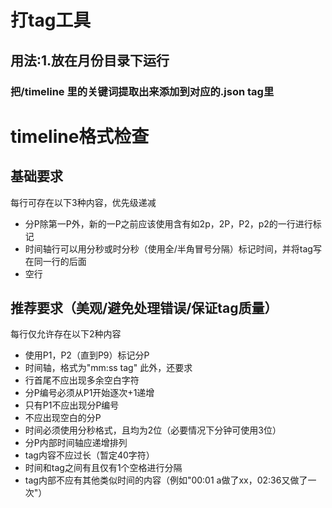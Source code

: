 # 打tag工具

## 用法:1.放在月份目录下运行

### 把/timeline 里的关键词提取出来添加到对应的.json tag里


# timeline格式检查

## 基础要求
每行可存在以下3种内容，优先级递减
- 分P除第一P外，新的一P之前应该使用含有如2p，2P，P2，p2的一行进行标记
- 时间轴行可以用分秒或时分秒（使用全/半角冒号分隔）标记时间，并将tag写在同一行的后面
- 空行

## 推荐要求（美观/避免处理错误/保证tag质量）
每行仅允许存在以下2种内容
- 使用P1，P2（直到P9）标记分P
- 时间轴，格式为"mm:ss tag"
此外，还要求
- 行首尾不应出现多余空白字符
- 分P编号必须从P1开始逐次+1递增
- 只有P1不应出现分P编号
- 不应出现空白的分P
- 时间必须使用分秒格式，且均为2位（必要情况下分钟可使用3位）
- 分P内部时间轴应递增排列
- tag内容不应过长（暂定40字符）
- 时间和tag之间有且仅有1个空格进行分隔
- tag内部不应有其他类似时间的内容（例如"00:01 a做了xx，02:36又做了一次"）
